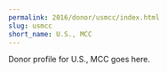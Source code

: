 ```yaml
---
permalink: 2016/donor/usmcc/index.html
slug: usmcc
short_name: U.S., MCC
---
```


Donor profile for U.S., MCC goes here.
